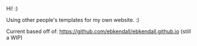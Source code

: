 Hi! :)

Using other people's templates for my own website. :)


Current based off of: https://github.com/ebkendall/ebkendall.github.io (still a WIP)
